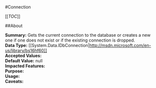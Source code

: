 #Connection

[[_TOC_]]

##About

**Summary:**  Gets the current connection to the database or creates a new one if one does not exist or if the existing connection is dropped.   
**Data Type:** [[System.Data.IDbConnection|http://msdn.microsoft.com/en-us/library/bs16hf60]]  
**Accepted Values:**   
**Default Value:** null  
**Impacted Features:**   
**Purpose:**   
**Usage:**   
**Caveats:**   

